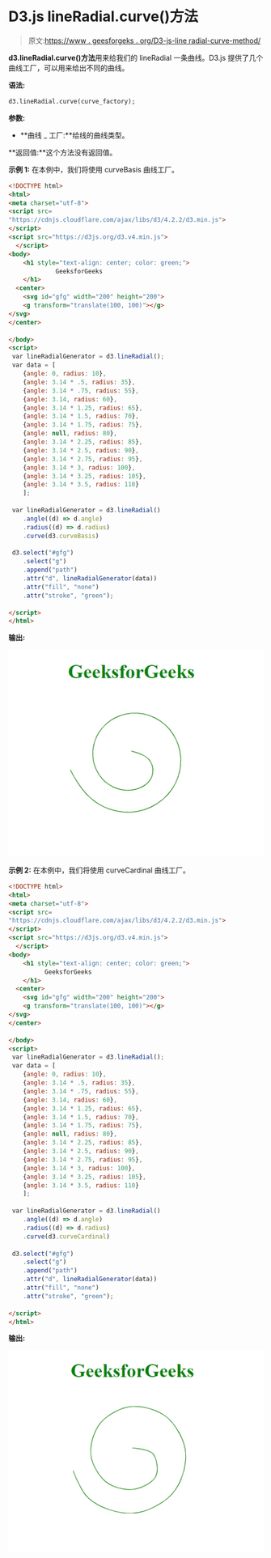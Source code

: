 # D3.js lineRadial.curve()方法

> 原文:[https://www . geesforgeks . org/D3-js-line radial-curve-method/](https://www.geeksforgeeks.org/d3-js-lineradial-curve-method/)

**d3.lineRadial.curve()方法**用来给我们的 lineRadial 一条曲线。D3.js 提供了几个曲线工厂，可以用来给出不同的曲线。

**语法:**

```html
d3.lineRadial.curve(curve_factory);
```

**参数:**

*   **曲线 _ 工厂:**给线的曲线类型。

**返回值:**这个方法没有返回值。

**示例 1:** 在本例中，我们将使用 curveBasis 曲线工厂。

```html
<!DOCTYPE html>
<html>
<meta charset="utf-8">
<script src=
"https://cdnjs.cloudflare.com/ajax/libs/d3/4.2.2/d3.min.js">
</script>
<script src="https://d3js.org/d3.v4.min.js">
  </script> 
<body>
    <h1 style="text-align: center; color: green;">
             GeeksforGeeks
    </h1>
  <center>
    <svg id="gfg" width="200" height="200">
    <g transform="translate(100, 100)"></g>
</svg>
</center>

</body>
<script>
 var lineRadialGenerator = d3.lineRadial();
 var data = [
    {angle: 0, radius: 10},
    {angle: 3.14 * .5, radius: 35},
    {angle: 3.14 * .75, radius: 55},
    {angle: 3.14, radius: 60},
    {angle: 3.14 * 1.25, radius: 65},
    {angle: 3.14 * 1.5, radius: 70},
    {angle: 3.14 * 1.75, radius: 75},
    {angle: null, radius: 80},
    {angle: 3.14 * 2.25, radius: 85},
    {angle: 3.14 * 2.5, radius: 90},
    {angle: 3.14 * 2.75, radius: 95},
    {angle: 3.14 * 3, radius: 100},
    {angle: 3.14 * 3.25, radius: 105},
    {angle: 3.14 * 3.5, radius: 110}
    ];

 var lineRadialGenerator = d3.lineRadial()
    .angle((d) => d.angle)
    .radius((d) => d.radius)
    .curve(d3.curveBasis)

 d3.select("#gfg")
    .select("g")
    .append("path")
    .attr("d", lineRadialGenerator(data))
    .attr("fill", "none")
    .attr("stroke", "green");

</script>   
</html>
```

**输出:**

![](img/0e3f7a4f815762c943ce7392a54f5396.png)

**示例 2:** 在本例中，我们将使用 curveCardinal 曲线工厂。

```html
<!DOCTYPE html>
<html>
<meta charset="utf-8">
<script src=
"https://cdnjs.cloudflare.com/ajax/libs/d3/4.2.2/d3.min.js">
</script>
<script src="https://d3js.org/d3.v4.min.js">
  </script> 
<body>
    <h1 style="text-align: center; color: green;">
          GeeksforGeeks
    </h1>
  <center>
    <svg id="gfg" width="200" height="200">
    <g transform="translate(100, 100)"></g>
</svg>
</center>

</body>
<script>
 var lineRadialGenerator = d3.lineRadial();
 var data = [
    {angle: 0, radius: 10},
    {angle: 3.14 * .5, radius: 35},
    {angle: 3.14 * .75, radius: 55},
    {angle: 3.14, radius: 60},
    {angle: 3.14 * 1.25, radius: 65},
    {angle: 3.14 * 1.5, radius: 70},
    {angle: 3.14 * 1.75, radius: 75},
    {angle: null, radius: 80},
    {angle: 3.14 * 2.25, radius: 85},
    {angle: 3.14 * 2.5, radius: 90},
    {angle: 3.14 * 2.75, radius: 95},
    {angle: 3.14 * 3, radius: 100},
    {angle: 3.14 * 3.25, radius: 105},
    {angle: 3.14 * 3.5, radius: 110}
    ];

 var lineRadialGenerator = d3.lineRadial()
    .angle((d) => d.angle)
    .radius((d) => d.radius)
    .curve(d3.curveCardinal)

 d3.select("#gfg")
    .select("g")
    .append("path")
    .attr("d", lineRadialGenerator(data))
    .attr("fill", "none")
    .attr("stroke", "green");

</script>   
</html>
```

**输出:**

![](img/75c7be74ef993a63c89e7eee2c3f05c7.png)